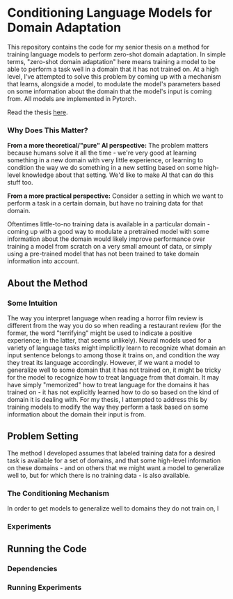 # Conditioning Language Models for Domain Adaptation

This repository contains the code for my senior thesis on a method for training language models to perform zero-shot domain adaptation. In simple terms, "zero-shot domain adaptation" here means training a model to be able to perform a task well in a domain that it has not trained on. At a high level, I've attempted to solve this problem by coming up with a mechanism that learns, alongside a model, to modulate the model's parameters based on some information about the domain that the model's input is coming from. All models are implemented in Pytorch. 

Read the thesis [here](https://www.dropbox.com/s/qu3k4m6lou60u5b/Thesis_Final_Report.pdf?dl=0).

### Why Does This Matter?

**From a more theoretical/"pure" AI perspective:** The problem matters because humans solve it all the time - we're very good at learning something in a new domain with very little experience, or learning to condition the way we do something in a new setting based on some high-level knowledge about that setting. We'd like to make AI that can do this stuff too. 

**From a more practical perspective:** Consider a setting in which we want to perform a task in a certain domain, but have no training data for that domain. 

Oftentimes little-to-no training data is available in a particular domain - coming up with a good way to modulate a pretrained model with some information about the domain would likely improve performance over training a model from scratch on a very small amount of data, or simply using a pre-trained model that has not been trained to take domain information into account.

## About the Method

### Some Intuition

The way you interpret language when reading a horror film review is different from the way you do so when reading a restaurant review (for the former, the word "terrifying" might be used to indicate a positive experience; in the latter, that seems unlikely). Neural models used for a variety of language tasks might implicitly learn to recognize what domain an input sentence belongs to among those it trains on, and condition the way they treat its language accordingly. However, if we want a model to generalize well to some domain that it has not trained on, it might be tricky for the model to recognize how to treat language from that domain. It may have simply "memorized" how to treat language for the domains it has trained on - it has not explicitly learned how to do so based on the kind of domain it is dealing with. For my thesis, I attempted to address this by training models to modify the way they perform a task based on some information about the domain their input is from. 

## Problem Setting

The method I developed assumes that labeled training data for a desired task is available for a set of domains, and that some high-level information on these domains - and on others that we might want a model to generalize well to, but for which there is no training data - is also available. 

### The Conditioning Mechanism

In order to get models to generalize well to domains they do not train on, I 

### Experiments

## Running the Code

### Dependencies

### Running Experiments
